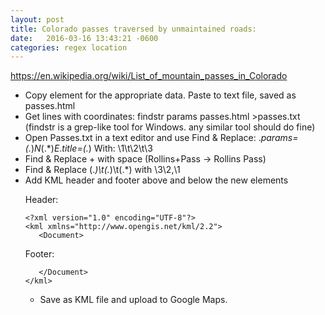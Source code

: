 ```yaml
---
layout: post
title: Colorado passes traversed by unmaintained roads:
date:   2016-03-16 13:43:21 -0600
categories: regex location
---
```


https://en.wikipedia.org/wiki/List_of_mountain_passes_in_Colorado

- Copy <table> element for the appropriate data. Paste to text file, saved as passes.html
- Get lines with coordinates: findstr params passes.html >passes.txt (findstr is a grep-like tool for Windows. any similar tool should do fine)
- Open Passes.txt in a text editor and use Find & Replace: .*params=(.*)_N_(.*)_E_.*title=(.*) With: \1\t\2\t\3
- Find & Replace + with space (Rollins+Pass -> Rollins Pass)
- Find & Replace (.*)\t(.*)\t(.*) with <Placemark><name>\3</name><Point><coordinates>\2,\1</coordinates></Point></Placemark>
- Add KML header and footer above and below the new <Placemark> elements

Header:
~~~
<?xml version="1.0" encoding="UTF-8"?>
<kml xmlns="http://www.opengis.net/kml/2.2">
   <Document>
~~~
Footer:
~~~
   </Document>
</kml>
~~~



- Save as KML file and upload to Google Maps.

